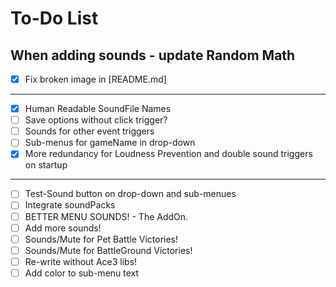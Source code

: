 # To-Do List

When adding sounds - update Random Math
-------------------------------------------------
- [x] Fix broken image in [README.md]
-------------------------------------------------
- [x] Human Readable SoundFile Names
- [ ] Save options without click trigger?
- [ ] Sounds for other event triggers
- [ ] Sub-menus for gameName in drop-down
- [x] More redundancy for Loudness Prevention and double sound triggers on startup
-------------------------------------------------
- [ ] Test-Sound button on drop-down and sub-menues
- [ ] Integrate soundPacks
- [ ] BETTER MENU SOUNDS! - The AddOn.
- [ ] Add more sounds!
- [ ] Sounds/Mute for Pet Battle Victories!
- [ ] Sounds/Mute for BattleGround Victories!
- [ ] Re-write without Ace3 libs!
- [ ] Add color to sub-menu text